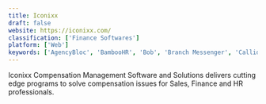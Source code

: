 ```yaml
---
title: Iconixx
draft: false 
website: https://iconixx.com/
classification: ['Finance Softwares']
platform: ['Web']
keywords: ['AgencyBloc', 'BambooHR', 'Bob', 'Branch Messenger', 'CallidusCloud Commissions', 'Carta', 'Compensation Planning', 'Compgun', 'Core Commissions', 'Engagedly', 'EveryoneSocial', 'Harvest HCM', 'MPOS', 'Performio', 'Pipedrive', 'QCommission', 'Sales Cookie', 'SimplyMerit', 'Square Payroll', 'UltiPro', 'Xactly Express']
---
```

Iconixx Compensation Management Software and Solutions delivers cutting edge programs to solve compensation issues for Sales, Finance and HR professionals.